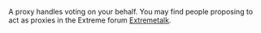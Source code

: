 A proxy handles voting on your behalf. You may find people proposing to act as proxies in the Extreme forum [Extremetalk](https://extremetalk.org/index.php/board,104.0.html). 
